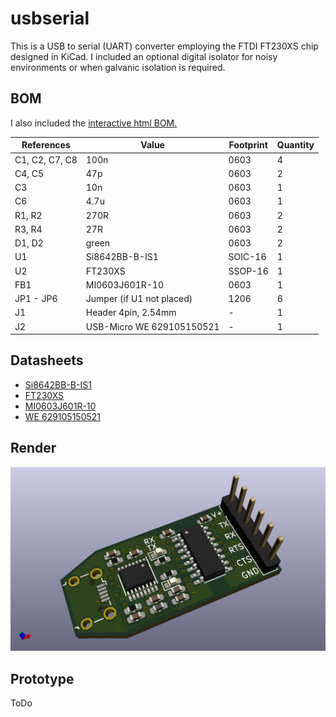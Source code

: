 # usbserial

This is a USB to serial (UART) converter employing the FTDI FT230XS chip designed in KiCad. I 
included an optional digital isolator for noisy environments or when galvanic 
isolation is required. 

## BOM

I also included the [interactive html BOM.](usbserial.html)

| References     | Value                     | Footprint | Quantity |
|----------------|---------------------------|-----------|----------|
| C1, C2, C7, C8 | 100n                      | 0603      | 4        |
| C4, C5         | 47p                       | 0603      | 2        |
| C3             | 10n                       | 0603      | 1        |
| C6             | 4.7u                      | 0603      | 1        |
| R1, R2         | 270R                      | 0603      | 2        |
| R3, R4         | 27R                       | 0603      | 2        |
| D1, D2         | green                     | 0603      | 2        |
| U1             | Si8642BB-B-IS1            | SOIC-16   | 1        |
| U2             | FT230XS                   | SSOP-16   | 1        |
| FB1            | MI0603J601R-10            | 0603      | 1        |
| JP1 - JP6      | Jumper (if U1 not placed) | 1206      | 6        |
| J1             | Header 4pin, 2.54mm       | -         | 1        |
| J2             | USB-Micro WE 629105150521 | -         | 1        |

## Datasheets

* [Si8642BB-B-IS1](https://www.silabs.com/documents/public/data-sheets/si864x-datasheet.pdf)
* [FT230XS](https://www.ftdichip.com/Support/Documents/DataSheets/ICs/DS_FT230X.pdf)
* [MI0603J601R-10](https://www.laird.com/sites/default/files/2019-04/MI0603J601R-10_0.pdf)
* [WE 629105150521](https://www.we-online.com/catalog/en/COM_MICRO_SMT_TYPE_B_HORIZONTAL_HIGH_CURRENT/)

## Render

![usbserial render](usbserial.png)

## Prototype

ToDo
